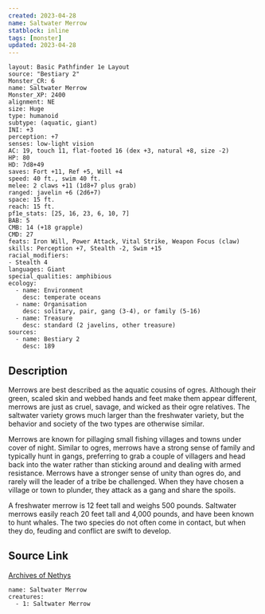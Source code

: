 ```yaml
---
created: 2023-04-28
name: Saltwater Merrow
statblock: inline
tags: [monster]
updated: 2023-04-28
---
```

```statblock
layout: Basic Pathfinder 1e Layout
source: "Bestiary 2"
Monster_CR: 6
name: Saltwater Merrow
Monster_XP: 2400
alignment: NE
size: Huge
type: humanoid
subtype: (aquatic, giant)
INI: +3
perception: +7
senses: low-light vision
AC: 19, touch 11, flat-footed 16 (dex +3, natural +8, size -2)
HP: 80
HD: 7d8+49
saves: Fort +11, Ref +5, Will +4
speed: 40 ft., swim 40 ft.
melee: 2 claws +11 (1d8+7 plus grab)
ranged: javelin +6 (2d6+7)
space: 15 ft.
reach: 15 ft.
pf1e_stats: [25, 16, 23, 6, 10, 7]
BAB: 5
CMB: 14 (+18 grapple)
CMD: 27
feats: Iron Will, Power Attack, Vital Strike, Weapon Focus (claw)
skills: Perception +7, Stealth -2, Swim +15
racial_modifiers:
- Stealth 4
languages: Giant
special_qualities: amphibious
ecology:
  - name: Environment
    desc: temperate oceans
  - name: Organisation
    desc: solitary, pair, gang (3-4), or family (5-16)
  - name: Treasure
    desc: standard (2 javelins, other treasure)
sources:
  - name: Bestiary 2
    desc: 189
```
## Description
Merrows are best described as the aquatic cousins of ogres. Although their green, scaled skin and webbed hands and feet make them appear different, merrows are just as cruel, savage, and wicked as their ogre relatives. The saltwater variety grows much larger than the freshwater variety, but the behavior and society of the two types are otherwise similar.

Merrows are known for pillaging small fishing villages and towns under cover of night. Similar to ogres, merrows have a strong sense of family and typically hunt in gangs, preferring to grab a couple of villagers and head back into the water rather than sticking around and dealing with armed resistance. Merrows have a stronger sense of unity than ogres do, and rarely will the leader of a tribe be challenged. When they have chosen a village or town to plunder, they attack as a gang and share the spoils.

A freshwater merrow is 12 feet tall and weighs 500 pounds. Saltwater merrows easily reach 20 feet tall and 4,000 pounds, and have been known to hunt whales. The two species do not often come in contact, but when they do, feuding and conflict are swift to develop.
## Source Link
[Archives of Nethys](https://aonprd.com/MonsterDisplay.aspx?ItemName=Saltwater%20Merrow)
```encounter-table
name: Saltwater Merrow
creatures:
  - 1: Saltwater Merrow
```
